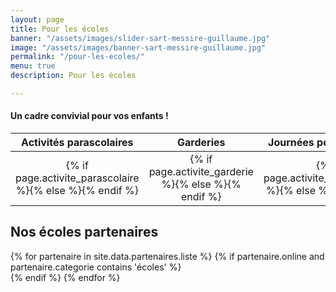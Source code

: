 ```yaml
---
layout: page
title: Pour les écoles
banner: "/assets/images/slider-sart-messire-guillaume.jpg"
image: "/assets/images/banner-sart-messire-guillaume.jpg"
permalink: "/pour-les-ecoles/"
menu: true
description: Pour les écoles

---
```

#### **Un cadre convivial pour vos enfants !**

<table class="table table-striped mt-4 mb-4">
    <thead>
        <tr>
        <th scope="col" style="width:25%"><center>Activités parascolaires</center></th>
        <th scope="col" style="width:25%"><center>Garderies</center></th>
        <th scope="col" style="width:25%"><center>Journées pédagogiques</center></th>
        <th scope="col" style="width:25%"><center>Stages</center></th>
        </tr>
    </thead>
    <tbody>
        <tr>
            <td><center>{% if page.activite_parascolaire %}<i class="fa fa-check-circle-o text-success fa-2x"></i>{% else %}<i class="fa fa-times-circle-o text-danger fa-2x"></i>{% endif %}</center></td>
            <td><center>{% if page.activite_garderie %}<i class="fa fa-check-circle-o text-success fa-2x"></i>{% else %}<i class="fa fa-times-circle-o text-danger fa-2x"></i>{% endif %}</center></td>
            <td><center>{% if page.activite_pedagogique %}<i class="fa fa-check-circle-o text-success fa-2x"></i>{% else %}<i class="fa fa-times-circle-o text-danger fa-2x"></i>{% endif %}</center></td>
            <td><center>{% if page.activite_stage %}<i class="fa fa-check-circle-o text-success fa-2x"></i>{% else %}<i class="fa fa-times-circle-o text-danger fa-2x"></i>{% endif %}</center></td>
        </tr>
    </tbody>
</table>

## Nos écoles partenaires

<div class="container">
	<div class="team-members-tow mtb-50">
		<div class="row">
		{% for partenaire in site.data.partenaires.liste %}
            {% if partenaire.online and partenaire.categorie contains 'écoles' %}
                <div class="col-sm-6 col-md-4">
                    <img src="{{ partenaire.logo }}" alt="" style="border-radius: 5%;">
                </div>
            {% endif %}
		{% endfor %}
		</div>
	</div>
</div>